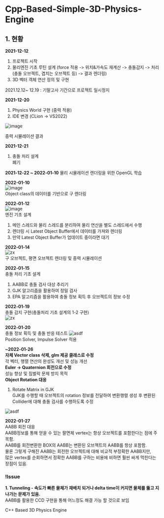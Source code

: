 # Cpp-Based-Simple-3D-Physics-Engine

## 1. 현황
**2021-12-12** 
1) 프로젝트 시작
2) 물리엔진 기초 루틴 설계 (force 적용 -> 위치&가속도 재계산 -> 충돌감지 -> 처리(충돌 오브젝트, 겹치는 오브젝트 등) -> 결과 렌더링)
3) 3D 벡터 객체 연산 정의 및 구현

2021.12.12~ 12.19 : 기말고사 기간으로 프로젝트 일시정지

**2021-12-20**
1) Physics World 구현 (중력 적용)
2) IDE 변경 (CLion -> VS2022)

![image](https://user-images.githubusercontent.com/46223506/146803365-e6c72aa2-a3ef-41e3-b035-a20a40540614.png)

중력 시뮬레이션 결과

**2021-12-21**
1) 충돌 처리 설계   
폐기
   
**2021-12-22 ~ 2022-01-10**
물리 시뮬레이션 렌더링을 위한 OpenGL 학습

**2022-01-10**   
![image](https://user-images.githubusercontent.com/46223506/148786982-a306a8da-907e-45b1-8579-57095c0ed812.png)   
Object class의 데이터를 기반으로 구 렌더링

**2022-01-12**   
![image](https://user-images.githubusercontent.com/46223506/149158898-c2fc7524-8633-44b7-9c66-761d5a346f59.png)   
엔진 기초 설계   
1. 메인 스레드와 물리 스레드를 분리하여 물리 연산을 별도 스레드에서 수행   
2. 렌더링 시 Latest Object Buffer에서 데이터를 가져와 렌더링
3. 만약 Latest Object Buffer가 업데이트 중이라면 대기

**2022-01-14**   
![zx](https://user-images.githubusercontent.com/46223506/149777949-838147f0-79d1-4ea5-b2aa-3aea06e384be.gif)   
구 오브젝트, 평면 오브젝트 렌더링 및 중력 시뮬레이션   

**2022-01-15**  
충돌 처리 기초 설계   
1. AABB로 충돌 검사 대상 추리기
2. GJK 알고리즘을 활용하여 정밀 검사
3. EPA 알고리즘을 활용하여 충돌 정보 획득 후 오브젝트의 정보 수정   

**2022-01-19**   
충돌 감지 구현(충돌처리 기초 설계의 1-2 구현)   
![zx](https://user-images.githubusercontent.com/46223506/150134210-315397b0-b4d0-40ff-b7b5-f164e03eae64.gif)   

**2022-01-20**   
충돌 정보 획득 및 충돌 반응 테스트
![asdf](https://user-images.githubusercontent.com/46223506/150374570-2db3113c-70b0-41c0-8f9b-a68a55a10b27.gif)   
Position Solver, Impulse Solver 적용   

**~2022-01-26**   
**자체 Vector class 삭제, glm 제공 클래스로 수정**   
각 벡터, 행렬 연산의 완성도 개선 및 성능 개선   
**Euler -> Quaternion 회전으로 수정**   
성능 향상 및 짐벌락 문제 방지 목적   
**Object Rotation 대응**   
1. Rotate Matrix in GJK   
GJK를 수행할 때 오브젝트의 rotation 정보를 전달하여 변환행렬 생성 후 변환된 Collider에 대해 충돌 검사를 수행하도록 수정   

![asdf](https://user-images.githubusercontent.com/46223506/151125084-a2da8714-0c9a-47a9-bb15-8257100688c3.gif)   

**2022-01-27**   
AABB 회전 대응   
AABB정보를 통해 얻을 수 있는 팔면체 vertex는 항상 오브젝트를 포함한다는 점에 주목함.   
AABB를 회전변환한 BOX의 AABB는 변환된 오브젝트의 AABB를 항상 포함함.   
물론 그렇게 구해진 AABB는 회전한 오브젝트에 대해 비교적 부정확한 AABB지만,   
많은 vertex를 순회하면서 정확한 AABB를 구하는 비용에 비하면 훨씬 싸게 먹힌다는 장점이 있음.   

### !Issue
**1. Tunneling - 속도가 빠른 물체가 재배치 되거나 delta time이 커지면 물체를 뚫고 지나가는 문제가 있음.**   
AABB를 활용한 CCD 구현을 통해 어느정도 해결 가능 할 것으로 보임   



C++ Based 3D Physics Engine
